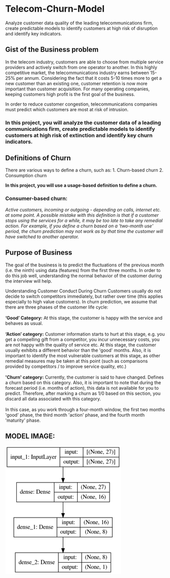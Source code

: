 <h1> Telecom-Churn-Model </h1>
Analyze customer data quality of the leading telecommunications firm, create predictable models to identify customers at high risk of disruption and identify key indicators.
<h2> Gist of the Business problem </h2>
In the telecom industry, customers are able to choose from multiple service providers and actively switch from one operator to another. In this highly competitive market, the telecommunications industry earns between 15-25% per annum. Considering the fact that it costs 5-10 times more to get a new customer than an existing one, customer retention is now more important than customer acquisition.
For many operating companies, keeping customers high profit is the first goal of the business.

In order to reduce customer congestion, telecommunications companies must predict which customers are most at risk of intrusion.
<h3> In this project, you will analyze the customer data of a leading communications firm, create predictable models to identify customers at high risk of extinction and identify key churn indicators. </h3>
<h2> Definitions of Churn </h2>
There are various ways to define a churn, such as: 1. Churn-based churn 2. Consumption churn

<b> In this project, you will use a usage-based definition to define a churn. </b>
<h3> Consumer-based churn: </h3> 
<i> Active customers, incoming or outgoing - depending on calls, internet etc. at some point. A possible mistake with this definition is that if a customer stops using the services for a while, it may be too late to take any remedial action. For example, if you define a churn based on a 'two-month use' period, the churn prediction may not work as by that time the customer will have switched to another operator.</i>
<h2> Purpose of Business </h2>
The goal of the business is to predict the fluctuations of the previous month (i.e. the ninth) using data (features) from the first three months. In order to do this job well, understanding the normal behavior of the customer during the interview will help.

Understanding Customer Conduct During Churn Customers usually do not decide to switch competitors immediately, but rather over time (this applies especially to high value customers). In churn prediction, we assume that there are three phases of the customer life cycle:
<br><br>
<b>‘Good’ Category:</b> At this stage, the customer is happy with the service and behaves as usual.
<br><br>
<b>‘Action’ category:</b> Customer information starts to hurt at this stage, e.g. you get a compelling gift from a competitor, you incur unnecessary costs, you are not happy with the quality of service etc. At this stage, the customer usually exhibits a different behavior than the 'good' months. Also, it is important to identify the most vulnerable customers at this stage, as other remedial measures may be taken at this point (such as comparisons provided by competitors / to improve service quality, etc.)
<br><br>
<b>'Churn' category:</b> Currently, the customer is said to have changed. Defines a churn based on this category. Also, it is important to note that during the forecast period (i.e. months of action), this data is not available for you to predict. Therefore, after marking a churn as 1/0 based on this section, you discard all data associated with this category.
<br><br>
In this case, as you work through a four-month window, the first two months 'good' phase, the third month 'action' phase, and the fourth month 'maturity' phase.
<h2> MODEL IMAGE: </h2>
<img src="/model.png" alt="Alt text" title="Optional title">
<br><br>
